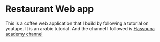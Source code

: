 # Restaurant Web app
This is a coffee web application that I build by following a tutorial on youtupe.
It is an arabic tutorial. And the channel I followed is [Hassouna academy channel](https://www.youtube.com/watch?v=-Loc7HxKqAw&list=PLHIfW1KZRIfnYEkYsNi5XJLI57OWMKBjM)

